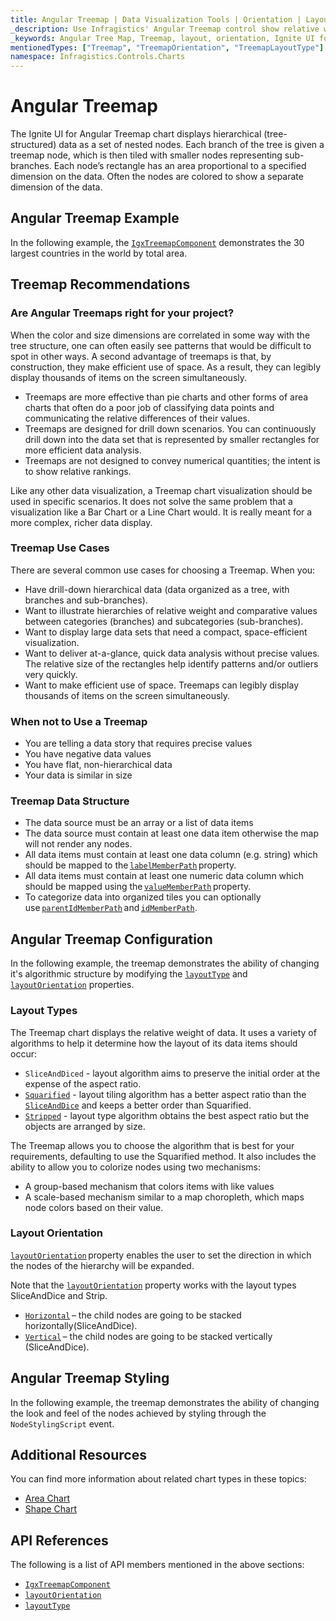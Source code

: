 ```yaml
---
title: Angular Treemap | Data Visualization Tools | Orientation | Layout | Data Binding | Infragistics
_description: Use Infragistics' Angular Treemap control show relative weighting of data points at more than one level supporting strip, squarified, and slice-and-dice algorithms. Learn about Ignite UI for Angular treemap!
_keywords: Angular Tree Map, Treemap, layout, orientation, Ignite UI for Angular, Infragistics
mentionedTypes: ["Treemap", "TreemapOrientation", "TreemapLayoutType"]
namespace: Infragistics.Controls.Charts
---
```


# Angular Treemap

The Ignite UI for Angular Treemap chart displays hierarchical (tree-structured) data as a set of nested nodes. Each branch of the tree is given a treemap node, which is then tiled with smaller nodes representing sub-branches. Each node’s rectangle has an area proportional to a specified dimension on the data. Often the nodes are colored to show a separate dimension of the data.

## Angular Treemap Example

In the following example, the [`IgxTreemapComponent`]({environment:dvApiBaseUrl}/products/ignite-ui-angular/api/docs/typescript/latest/classes/igniteui_angular_charts.igxtreemapcomponent.html) demonstrates the 30 largest countries in the world by total area.

<code-view style="height: 600px" alt="Angular Treemap Example"
           data-demos-base-url="{environment:dvDemosBaseUrl}"
                    iframe-src="{environment:dvDemosBaseUrl}/charts/tree-map/overview"
                                                 github-src="charts/tree-map/overview">
</code-view>


<div class="divider--half"></div>

## Treemap Recommendations

### Are Angular Treemaps right for your project?

When the color and size dimensions are correlated in some way with the tree structure, one can often easily see patterns that would be difficult to spot in other ways. A second advantage of treemaps is that, by construction, they make efficient use of space. As a result, they can legibly display thousands of items on the screen simultaneously.

*   Treemaps are more effective than pie charts and other forms of area charts that often do a poor job of classifying data points and communicating the relative differences of their values.
*   Treemaps are designed for drill down scenarios. You can continuously drill down into the data set that is represented by smaller rectangles for more efficient data analysis.
*   Treemaps are not designed to convey numerical quantities; the intent is to show relative rankings.

Like any other data visualization, a Treemap chart visualization should be used in specific scenarios. It does not solve the same problem that a visualization like a Bar Chart or a Line Chart would. It is really meant for a more complex, richer data display.

### Treemap Use Cases

There are several common use cases for choosing a Treemap. When you:

*   Have drill-down hierarchical data (data organized as a tree, with branches and sub-branches).
*   Want to illustrate hierarchies of relative weight and comparative values between categories (branches) and subcategories (sub-branches).
*   Want to display large data sets that need a compact, space-efficient visualization.
*   Want to deliver at-a-glance, quick data analysis without precise values. The relative size of the rectangles help identify patterns and/or outliers very quickly.
*   Want to make efficient use of space. Treemaps can legibly display thousands of items on the screen simultaneously.

### When not to Use a Treemap

*   You are telling a data story that requires precise values
*   You have negative data values
*   You have flat, non-hierarchical data
*   Your data is similar in size

### Treemap Data Structure

*   The data source must be an array or a list of data items
*   The data source must contain at least one data item otherwise the map will not render any nodes.
*   All data items must contain at least one data column (e.g. string) which should be mapped to the [`labelMemberPath`]({environment:dvApiBaseUrl}/products/ignite-ui-angular/api/docs/typescript/latest/classes/igniteui_angular_charts.igxtreemapcomponent.html#labelMemberPath) property.
*   All data items must contain at least one numeric data column which should be mapped using the [`valueMemberPath`]({environment:dvApiBaseUrl}/products/ignite-ui-angular/api/docs/typescript/latest/classes/igniteui_angular_charts.igxtreemapcomponent.html#valueMemberPath) property.
*   To categorize data into organized tiles you can optionally use [`parentIdMemberPath`]({environment:dvApiBaseUrl}/products/ignite-ui-angular/api/docs/typescript/latest/classes/igniteui_angular_charts.igxtreemapcomponent.html#parentIdMemberPath) and [`idMemberPath`]({environment:dvApiBaseUrl}/products/ignite-ui-angular/api/docs/typescript/latest/classes/igniteui_angular_charts.igxtreemapcomponent.html#idMemberPath).

## Angular Treemap Configuration

In the following example, the treemap demonstrates the ability of changing it's algorithmic structure by modifying the [`layoutType`]({environment:dvApiBaseUrl}/products/ignite-ui-angular/api/docs/typescript/latest/classes/igniteui_angular_charts.igxtreemapcomponent.html#layoutType) and [`layoutOrientation`]({environment:dvApiBaseUrl}/products/ignite-ui-angular/api/docs/typescript/latest/classes/igniteui_angular_charts.igxtreemapcomponent.html#layoutOrientation) properties.

<code-view style="height: 600px" alt="Angular Treemap Layout Configuration"
           data-demos-base-url="{environment:dvDemosBaseUrl}"
                    iframe-src="{environment:dvDemosBaseUrl}/charts/tree-map/layout"
                                                 github-src="charts/tree-map/layout">
</code-view>


<div class="divider--half"></div>

### Layout Types

The Treemap chart displays the relative weight of data. It uses a variety of algorithms to help it determine how the layout of its data items should occur:

*   `SliceAndDiced` - layout algorithm aims to preserve the initial order at the expense of the aspect ratio.
*   [`Squarified`]({environment:dvApiBaseUrl}/products/ignite-ui-angular/api/docs/typescript/latest/enums/NaNtreemaplayouttype.html#Squarified) - layout tiling algorithm has a better aspect ratio than the [`SliceAndDice`]({environment:dvApiBaseUrl}/products/ignite-ui-angular/api/docs/typescript/latest/enums/NaNtreemaplayouttype.html#SliceAndDice) and keeps a better order than Squarified.
*   [`Stripped`]({environment:dvApiBaseUrl}/products/ignite-ui-angular/api/docs/typescript/latest/enums/NaNtreemaplayouttype.html#Stripped) - layout type algorithm obtains the best aspect ratio but the objects are arranged by size.

The Treemap allows you to choose the algorithm that is best for your requirements, defaulting to use the Squarified method. It also includes the ability to allow you to colorize nodes using two mechanisms:

*   A group-based mechanism that colors items with like values
*   A scale-based mechanism similar to a map choropleth, which maps node colors based on their value.

### Layout Orientation

[`layoutOrientation`]({environment:dvApiBaseUrl}/products/ignite-ui-angular/api/docs/typescript/latest/classes/igniteui_angular_charts.igxtreemapcomponent.html#layoutOrientation) property enables the user to set the direction in which the nodes of the hierarchy will be expanded.

Note that the [`layoutOrientation`]({environment:dvApiBaseUrl}/products/ignite-ui-angular/api/docs/typescript/latest/classes/igniteui_angular_charts.igxtreemapcomponent.html#layoutOrientation) property works with the layout types SliceAndDice and Strip.

*   [`Horizontal`]({environment:dvApiBaseUrl}/products/ignite-ui-angular/api/docs/typescript/latest/enums/NaNtreemaporientation.html#Horizontal) – the child nodes are going to be stacked horizontally(SliceAndDice).
*   [`Vertical`]({environment:dvApiBaseUrl}/products/ignite-ui-angular/api/docs/typescript/latest/enums/NaNtreemaporientation.html#Vertical) – the child nodes are going to be stacked vertically (SliceAndDice).

## Angular Treemap Styling

In the following example, the treemap demonstrates the ability of changing the look and feel of the nodes achieved by styling through the `NodeStylingScript` event.

<code-view style="height: 600px" alt="Angular Treemap Styling"
           data-demos-base-url="{environment:dvDemosBaseUrl}"
                    iframe-src="{environment:dvDemosBaseUrl}/charts/tree-map/styling"
                                                 github-src="charts/tree-map/styling">
</code-view>


<div class="divider--half"></div>

## Additional Resources

You can find more information about related chart types in these topics:

*   [Area Chart](area-chart.md)
*   [Shape Chart](shape-chart.md)

## API References

The following is a list of API members mentioned in the above sections:

*   [`IgxTreemapComponent`]({environment:dvApiBaseUrl}/products/ignite-ui-angular/api/docs/typescript/latest/classes/igniteui_angular_charts.igxtreemapcomponent.html)
*   [`layoutOrientation`]({environment:dvApiBaseUrl}/products/ignite-ui-angular/api/docs/typescript/latest/classes/igniteui_angular_charts.igxtreemapcomponent.html#layoutOrientation)
*   [`layoutType`]({environment:dvApiBaseUrl}/products/ignite-ui-angular/api/docs/typescript/latest/classes/igniteui_angular_charts.igxtreemapcomponent.html#layoutType)
